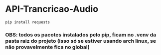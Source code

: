 # API-Trancricao-Audio

```python
pip install requests
```

### OBS: todos os pacotes instalados pelo pip, ficam no .venv da pasta raiz do projeto (isso só se estiver usando arch linux, se não provavelmente fica no global)